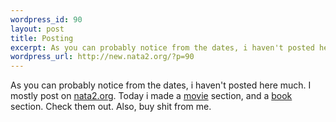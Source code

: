 ```yaml
--- 
wordpress_id: 90
layout: post
title: Posting
excerpt: As you can probably notice from the dates, i haven't posted here much. I mostly post on nata2.org. Today i made a movie section, and a book section. Check them out. Also, buy shit from me.
wordpress_url: http://new.nata2.org/?p=90
---
```

As you can probably notice from the dates, i haven't posted here much. I mostly post on <a href="http://www.nata2.org">nata2.org</a>. Today i made a <a href="http://www.harperreed.org/movies/">movie</a> section, and a <a href="http://www.harperreed.org/books/">book</a> section. Check them out. Also, buy shit from me.
